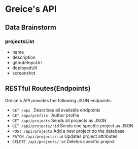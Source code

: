 # Greice's API


## Data Brainstorm

### projectsList
* name
* description
* githubRepoUrl
* deployedUrl
* screenshot

## RESTful Routes(Endpoints)

Greice's API provides the following JSON endpoints:
* ```GET /api ``` Describes all available endpoints
* ```GET /api/profile ``` Author profile
* ```GET /api/projects``` Sends all projects as JSON
* ```GET /api/projects/:id``` Sends one specific project as JSON
* ```POST /api/projects``` Add a new project do the database
* ```PATCH /api/projects/:id``` Updates project attributes
* ```DELETE /api/projects/:id``` Deletes specific project
